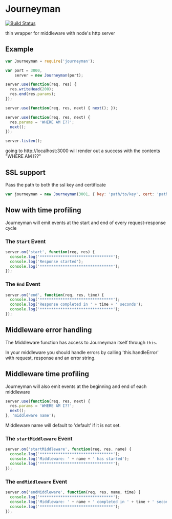 # Journeyman

[![Build Status](https://travis-ci.org/bthesorceror/journeyman.png?branch=master)](https://travis-ci.org/bthesorceror/journeyman)

thin wrapper for middleware with node's http server

## Example

```javascript
var Journeyman = require('journeyman');

var port = 3000,
    server = new Journeyman(port);

server.use(function(req, res) {
  res.writeHead(200);
  res.end(res.params);
});

server.use(function(req, res, next) { next(); });

server.use(function(req, res, next) {
  res.params = 'WHERE AM I??';
  next();
});

server.listen();
```

going to http://localhost:3000 will render out a success with the contents "WHERE AM I??"

## SSL support

Pass the path to both the ssl key and certificate

```javascript
var journeyman = new Journeyman(3001, { key: 'path/to/key', cert: 'path/to/certificate' });
```

## Now with time profiling

Journeyman will emit events at the start and end of every request-response cycle

### The `Start` Event

```javascript
server.on('start', function(req, res) {
  console.log('********************************');
  console.log('Response started');
  console.log('********************************');
});
```

### The `End` Event

```javascript
server.on('end', function(req, res, time) {
  console.log('********************************');
  console.log('Response completed in ' + time + ' seconds');
  console.log('********************************');
});
```

## Middleware error handling

The Middleware function has access to Journeyman itself through `this`.

In your middleware you should handle errors by calling 'this.handleError' with request, response and an error string.


## Middleware time profiling

Journeyman will also emit events at the beginning and end of each middleware

```javascript
server.use(function(req, res, next) {
  res.params = 'WHERE AM I??';
  next();
}, 'middleware name');
```

Middleware name will default to 'default' if it is not set.

### The `startMiddleware` Event

```javascript
server.on('startMiddleware', function(req, res, name) {
  console.log('********************************');
  console.log('Middleware: ' + name + ' has started');
  console.log('********************************');
});
```

### The `endMiddleware` Event

```javascript
server.on('endMiddleware', function(req, res, name, time) {
  console.log('********************************');
  console.log('Middleware: ' + name + ' completed in ' + time + ' seconds');
  console.log('********************************');
});
```
